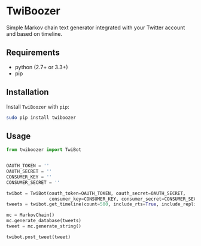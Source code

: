 # TwiBoozer

Simple Markov chain text generator integrated with your Twitter account and based on timeline.

## Requirements

- python (2.7+ or 3.3+)
- pip

## Installation

Install `TwiBoozer` with `pip`:

```bash
sudo pip install twiboozer
```

## Usage

```python
from twiboozer import TwiBot


OAUTH_TOKEN = ''
OAUTH_SECRET = ''
CONSUMER_KEY = ''
CONSUMER_SECRET = ''

twibot = TwiBot(oauth_token=OAUTH_TOKEN, oauth_secret=OAUTH_SECRET, 
                consumer_key=CONSUMER_KEY, consumer_secret=CONSUMER_SECRET)
tweets = twibot.get_timeline(count=500, include_rts=True, include_replies=True)

mc = MarkovChain()
mc.generate_database(tweets)
tweet = mc.generate_string()

twibot.post_tweet(tweet)
```

